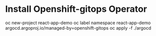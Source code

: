 # Install Openshift-gitops Operator
oc new-project react-app-demo
oc label namespace react-app-demo argocd.argoproj.io/managed-by=openshift-gitops
oc apply -f ./argocd
